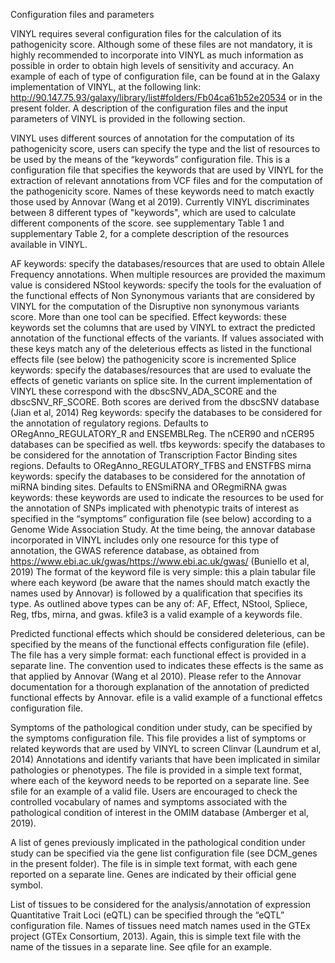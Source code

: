 Configuration files and parameters

VINYL requires several configuration files for the calculation of its pathogenicity score. Although some of these files are not mandatory, it is highly recommended to incorporate into VINYL as much information as possible in order to obtain high levels of sensitivity and accuracy. An example of each of type  of configuration file, can be found at in the Galaxy implementation of VINYL, at the following link: http://90.147.75.93/galaxy/library/list#folders/Fb04ca61b52e20534 or in the present folder. 
A description of the configuration files and  the input parameters of VINYL is provided in the following section.

VINYL uses different sources of annotation for the computation of its pathogenicity score, users can specify the type and the list of resources to be used by the means of  the “keywords” configuration file. This is a configuration file that specifies the keywords that are used by VINYL for the extraction of relevant annotations from VCF files and for the computation of the pathogenicity score. Names of these keywords need to match exactly those used by Annovar (Wang et al 2019). Currently VINYL discriminates between 8 different types of "keywords", which are used to calculate different components of the score. see supplementary Table 1 and supplementary Table 2, for a complete description of the resources available in VINYL. 

  AF keywords: specify the databases/resources that are used to obtain Allele Frequency annotations. When multiple resources  are provided the maximum value is considered
  NStool keywords: specify the tools for the evaluation of the functional effects of Non Synonymous variants that are considered by VINYL for the computation of the Disruptive non synonymous variants score. More than one tool can be specified. 
  Effect keywords: these keywords set the columns that are used by VINYL to extract the predicted annotation of the functional effects of the variants. If values associated with these keys match any of the deleterious effects as listed in the functional effects file (see below) the pathogenicity score is incremented
  Splice keywords: specify the databases/resources that are used to evaluate the effects of genetic variants on splice site. In the current implementation of VINYL these correspond with the dbscSNV_ADA_SCORE and the dbscSNV_RF_SCORE. Both scores are derived from the dbscSNV database (Jian et al, 2014)
  Reg keywords: specify the databases to be considered for the annotation of regulatory regions. Defaults to ORegAnno_REGULATORY_R and ENSEMBLReg. The nCER90 and nCER95 databases can be specified as well.
  tfbs keywords: specify the databases to be considered for the annotation of Transcription Factor Binding sites regions. Defaults to ORegAnno_REGULATORY_TFBS and ENSTFBS
  mirna keywords: specify the databases to be considered for the annotation of miRNA binding sites. Defaults to ENSmiRNA and ORegmiRNA
  gwas keywords: these keywords are used to indicate the resources to be used for the annotation of SNPs implicated with phenotypic traits of interest as specified in the “symptoms” configuration file (see below) according to a Genome Wide Association Study. At the time being, the annovar database incorporated in VINYL includes only one resource for this type of annotation, the GWAS reference database, as obtained from https://www.ebi.ac.uk/gwas/https://www.ebi.ac.uk/gwas/ (Buniello et al, 2019)
The format of the keyword file is very simple: this a plain tabular file where each keyword (be aware that the names should match exactly the names used by Annovar) is followed by a qualification that specifies its type. As outlined above types can be any of: AF, Effect, NStool, Spliece, Reg, tfbs, mirna, and gwas.	kfile3 is a valid example of a keywords file.	 	
 
Predicted functional effects which should be considered deleterious, can be specified by the means of the functional effects configuration file (efile). The file has a very simple format: each functional effect is provided in a separate line. The convention used to indicates these effects is the same as that applied by Annovar (Wang et al 2010). Please refer to the Annovar documentation for a thorough explanation of the annotation of predicted functional effects by Annovar. 	efile is a valid example of a functional effetcs configuration file.
 	
Symptoms of the pathological condition under study, can be specified by the symptoms configuration file. This file provides a list of symptoms or related keywords that are used by VINYL to screen Clinvar (Laundrum et al, 2014) Annotations and identify variants that have been implicated in similar pathologies or phenotypes. The file is provided in a simple text format, where each of the keyword needs to be reported on a separate line. See  sfile for an example of a valid file. Users are encouraged to check the controlled vocabulary of names and symptoms associated with the pathological condition of interest in the OMIM database (Amberger et al, 2019). 

A list of genes previously implicated in the pathological condition under study can be specified via the gene list configuration file (see DCM_genes in the present folder). The file is in simple text format, with each gene reported on a separate line. Genes are indicated by their official gene symbol.

List of tissues to be considered for the analysis/annotation of expression Quantitative Trait Loci (eQTL) can be specified through the “eQTL” configuration file. Names of tissues need match names used in the GTEx project  (GTEx Consortium, 2013). Again, this is simple text file with the name of the tissues in a separate line. See qfile for an example. 	
